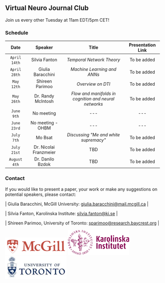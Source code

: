 ## Virtual Neuro Journal Club
Join us every other Tuesday at 11am EDT/5pm CET!


### Schedule

| Date | Speaker | Title | Presentation Link | 
| :------: | :------: | :------: | :------: | 
| `April 14th` | Silvia Fanton | *Temporal Network Theory* | To be added | 
| `April 28th` | Giulia Baracchini | *Machine Learning and ANNs* | To be added | 
| `May 12th` | Shireen Parimoo | *Overview on DTI* | To be added | 
| `May 26th` | Dr. Randy McIntosh | *Flow and manifolds in cognition and neural networks* | To be added | 
| `June 9th` | No meeting | --- | --- |
| `June 23rd` | No meeting - OHBM | --- | --- |
| `July 7th` | Mo Bsat | *Discussing "Me and white supremacy"* | To be added |
| `July 21st` | Dr. Nicolai Franzmeier | TBD | To be added |
| `August 4th` | Dr. Danilo Bzdok | TBD | To be added |


### Contact
If you would like to present a paper, your work or make any suggestions on potential speakers, please contact:

| Giulia Baracchini, McGill University:   giulia.baracchini@mail.mcgill.ca |

| Silvia Fanton, Karolinska Institute:         silvia.fanton@ki.se         |

| Shireen Parimoo, University of Toronto:  sparimoo@research.baycrest.org  |

<img src="McGill.png" width="200" /> <img src="KI.png" width="200" /> <img src="UofT.png" width="200" />
